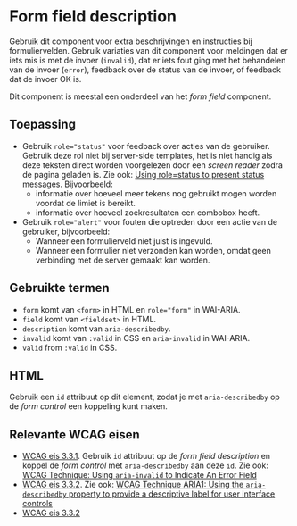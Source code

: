 <!-- @license CC0-1.0 -->

# Form field description

Gebruik dit component voor extra beschrijvingen en instructies bij formuliervelden. Gebruik variaties van dit component voor meldingen dat er iets mis is met de invoer (`invalid`), dat er iets fout ging met het behandelen van de invoer (`error`), feedback over de status van de invoer, of feedback dat de invoer OK is.

Dit component is meestal een onderdeel van het _form field_ component.

## Toepassing

- Gebruik `role="status"` voor feedback over acties van de gebruiker. Gebruik deze rol niet bij server-side templates, het is niet handig als deze teksten direct worden voorgelezen door een _screen reader_ zodra de pagina geladen is. Zie ook: [Using role=status to present status messages](https://www.w3.org/WAI/WCAG21/Techniques/aria/ARIA22). Bijvoorbeeld:
  - informatie over hoeveel meer tekens nog gebruikt mogen worden voordat de limiet is bereikt.
  - informatie over hoeveel zoekresultaten een combobox heeft.
- Gebruik `role="alert"` voor fouten die optreden door een actie van de gebruiker, bijvoorbeeld:
  - Wanneer een formulierveld niet juist is ingevuld.
  - Wanneer een formulier niet verzonden kan worden, omdat geen verbinding met de server gemaakt kan worden.

## Gebruikte termen

- `form` komt van `<form>` in HTML en `role="form"` in WAI-ARIA.
- `field` komt van `<fieldset>` in HTML.
- `description` komt van `aria-describedby`.
- `invalid` komt van `:valid` in CSS en `aria-invalid` in WAI-ARIA.
- `valid` from `:valid` in CSS.

## HTML

Gebruik een `id` attribuut op dit element, zodat je met `aria-describedby` op de _form control_ een koppeling kunt maken.

## Relevante WCAG eisen

- [WCAG eis 3.3.1](https://www.w3.org/TR/WCAG21/#error-identification). Gebruik `id` attribuut op de _form field description_ en koppel de _form control_ met `aria-describedby` aan deze `id`. Zie ook: [WCAG Technique: Using `aria-invalid` to Indicate An Error Field](https://www.w3.org/WAI/WCAG21/Techniques/aria/ARIA21)
- [WCAG eis 3.3.2](https://www.w3.org/TR/WCAG21/#labels-or-instructions). Zie ook: [WCAG Technique ARIA1: Using the `aria-describedby` property to provide a descriptive label for user interface controls](https://www.w3.org/WAI/WCAG21/)
- [WCAG eis 3.3.2](https://www.w3.org/TR/WCAG21/#error-suggestion)
